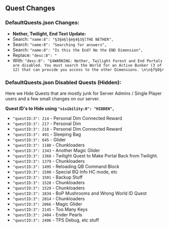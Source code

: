 ## Quest Changes

### DefaultQuests.json Changes:
* **Nether, Twilight, End Text Update:**
* Search: ```"name:8": "§3§m§l§m§4§3§lTHE NETHER",```
* Search: ```"name:8": "Searching for answers",```
* Search: ```"name:8": "Is this the End? No the END Dimension",```
* Replace: ```"desc:8": "```
* With: ```"desc:8": "§4WARNING: Nether, Twilight Forest and End Portals are disabled. You must search the World for an Active Bunker (3 of 12) that can provide you access to the other Dimensions. \n\n§f§0§r```

### DefaultQuests.json Disabled Quests (Hidden):


Here we Hide Quests that are mostly junk for Server Admins / Single Player users and a few small changes on our server.
 


**Quest ID's to Hide using ```"visibility:8": "HIDDEN",```** 
* ```"questID:3": 214``` - Personal Dim Connected Reward
* ```"questID:3": 217``` - Personal Dim
* ```"questID:3": 218``` - Personal Dim Connected Reward
* ```"questID:3": 491``` - Sleeping Bag
* ```"questID:3": 645``` - Glider
* ```"questID:3": 1180``` - Chunkloaders
* ```"questID:3": 1343``` - Another Magic Glider
* ```"questID:3": 1368``` - Twilight Quest to Make Portal Back from Twilight.
* ```"questID:3": 1379``` - Chunkloaders
* ```"questID:3": 1495``` - Reloading QB Command Block
* ```"questID:3": 1500``` - Special BQ Info HC mode, etc
* ```"questID:3": 1501``` - Backup Stuff
* ```"questID:3": 1528``` - Chunkloaders
* ```"questID:3": 1529``` - Chunkloaders
* ```"questID:3": 1834``` - BoP Mushrooms and Wrong World ID Quest
* ```"questID:3": 2014``` - Chunkloaders
* ```"questID:3": 2066``` - Magic Glider
* ```"questID:3": 2145``` - Too Many Keys
* ```"questID:3": 2404``` - Ender Pearls
* ```"questID:3": 2406``` - TPS Debug, etc stuff

